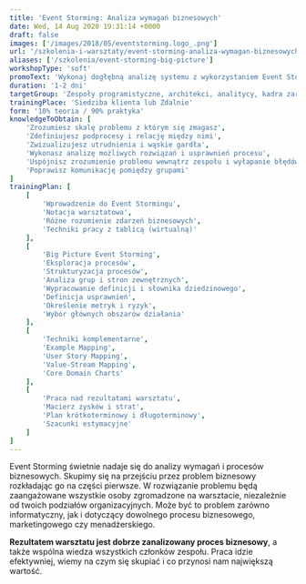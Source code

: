 ```yaml
---
title: 'Event Storming: Analiza wymagań biznesowych'
date: Wed, 14 Aug 2020 19:31:14 +0000
draft: false
images: ['/images/2018/05/eventstorming.logo_.png']
url: '/szkolenia-i-warsztaty/event-storming-analiza-wymagan-biznesowych'
aliases: ['/szkolenia/event-storming-big-picture']
workshopType: 'soft'
promoText: 'Wykonaj dogłębną analizę systemu z wykorzystaniem Event Stormingu.'
duration: '1-2 dni'
targetGroup: 'Zespoły programistyczne, architekci, analitycy, kadra zarządzająca'
trainingPlace: 'Siedziba klienta lub Zdalnie'
form: '10% teoria / 90% praktyka'
knowledgeToObtain: [
    'Zrozumiesz skalę problemu z którym się zmagasz', 
    'Zdefiniujesz podprocesy i relację między nimi', 
    'Zwizualizujesz utrudnienia i wąskie gardła', 
    'Wykonasz analizę możliwych rozwiązań i usprawnień procesu', 
    'Uspójnisz zrozumienie problemu wewnątrz zespołu i wyłapanie błędów', 
    'Poprawisz komunikację pomiędzy grupami'
]
trainingPlan: [
    [
        'Wprowadzenie do Event Stormingu',
        'Notacja warsztatowa',
        'Różne rozumienie zdarzeń biznesowych',
        'Techniki pracy z tablicą (wirtualną)'
    ],
    [
        'Big Picture Event Storming',
        'Eksploracja procesów', 
        'Strukturyzacja procesów', 
        'Analiza grup i stron zewnętrznych',
        'Wypracowanie definicji i słownika dziedzinowego',
        'Definicja usprawnień', 
        'Określenie metryk i ryzyk', 
        'Wybór głównych obszarów działania'
    ],
    [
        'Techniki komplementarne',
        'Example Mapping',
        'User Story Mapping',
        'Value-Stream Mapping',
        'Core Domain Charts'
    ],
    [
        'Praca nad rezultatami warsztatu',
        'Macierz zysków i strat',
        'Plan krótkoterminowy i długoterminowy',
        'Szacunki estymacyjne' 
    ]
]
---
```

Event Storming świetnie nadaje się do analizy wymagań i procesów biznesowych. Skupimy się na przejściu przez problem biznesowy rozkładając go na części pierwsze. W rozwiązanie problemu będą zaangażowane wszystkie osoby zgromadzone na warsztacie, niezależnie od twoich podziałów organizacyjnych. Może być to problem zarówno informatyczny, jak i dotyczący dowolnego procesu biznesowego, marketingowego czy menadżerskiego.

**Rezultatem warsztatu jest dobrze zanalizowany proces biznesowy**, a także wspólna wiedza wszystkich członków zespołu. Praca idzie efektywniej, wiemy na czym się skupiać i co przynosi nam największą wartość.